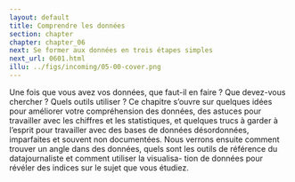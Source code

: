 ```yaml
---
layout: default
title: Comprendre les données
section: chapter
chapter: chapter_06
next: Se former aux données en trois étapes simples
next_url: 0601.html
illu: ../figs/incoming/05-00-cover.png
---
```


Une fois que vous avez vos données, que faut-il en faire ? Que devez-vous chercher ? Quels outils utiliser ? Ce chapitre s’ouvre sur quelques idées pour améliorer votre compréhension des données, des astuces pour travailler avec les chiffres et les statistiques, et quelques trucs à garder à l’esprit pour travailler avec des bases de données désordonnées, imparfaites et souvent non documentées. Nous verrons ensuite comment trouver un angle dans des données, quels sont les outils de référence du datajournaliste et comment utiliser la visualisa- tion de données pour révéler des indices sur le sujet que vous étudiez.